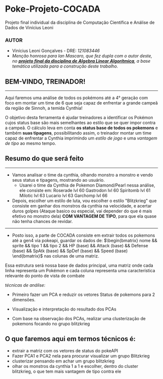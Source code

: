 # **Poke-Projeto-COCADA**
Projeto final individual da disciplina de Computação Científica e Análise de Dados de Vinícius Leoni


### **AUTOR**
- Vinícius Leoni Gonçalves - DRE: _*121083446*_
- _*Menção honrosa para Ian Mascaro, que fez dupla com o autor deste, no [__projeto final da disciplina de Algebra Linear Algorítmica__](___https://github.com/ViniciusLeoniGoncalves/Poke-Projeto-ALA___), a base temática utilizada para a construção deste trabalho.*_


## **BEM-VINDO, TREINADOR!**
***
Aqui faremos uma análise de todos os pokémons até a 4° geração com foco em montar um time de 6 que seja capaz de enfrentar a grande campeã da região de Sinnoh, a temida Cynthia!

O objetivo desta ferramenta é ajudar treinadores a identificar os Pokémon cujos status base são mais semelhantes ao estilo que se quer impor contra a campeã. O cálculo leva em conta ****os status base de todos os pokemons**** e também ****suas tipagens****, possibilitando assim, o treinador montar um time capaz de enfrentar a Cynthia imprimindo um  _*estilo de jogo*_ e uma _*vantagem de tipo*_ ao mesmo tempo.

## **Resumo do que será feito**
***
- Vamos analisar o time da cynthia, olhando monstro a monstro e vendo seus status e tipagens, mostrando ao usuário.
    - Usarei o time da Cynthia de Pokemon Diamond/Pearl nessa análise, ele consiste em:
        Roserade lvl 60
        Gastrodon lvl 60
        Spiritomb lvl 61
        Milotic lvl 63
        Lucario lvl 63
        Garchomp lvl 66
- Depois, escolher um estilo de luta, vou escolher o estilo "Blitzkrieg" que consiste em ganhar dos monstros da cynthia na velocidade, e acertar duros golpes (Ataque basico ou especial, vai depender do que é mais efetivo no monstro dela) ****COM VANTAGEM DE TIPO****, para que ela quase não tenha chances de revidar.
***
- Posto isso, a parte de COCADA consiste em extrair todos os pokemons até a gen4 via pokeapi, guardar os dados de: $\begin{bmatrix} nome && sprite && tipo 1 && tipo 2 && HP (base) && Attack (base) && Defense (base) && SpAtk (base) && SpDef (base) && Speed (base) \end{bmatrix}$ nas colunas de uma matriz.

Essa estrutura será nossa base de dados principal, uma matriz onde cada linha representa um Pokémon e cada coluna representa uma característica relevante do ponto de vista de combate

_*técnicas de análise:*_
- Primeiro fazer um PCA e reduzir os vetores Status de pokemons para 2 dimensões.

- Visualização e interpretação do resultado dos PCAs

- Com base na observação dos PCAs, realizar uma clusterização de pokemons focando no grupo blitzkrieg


## **O que faremos aqui em termos técnicos é:**

- extrair a matriz com os vetores de status do pokeAPI
- Fazer PCA1 e PCA2 nela para procurar visualizar um grupo Blitzkrieg
- clusterizar pensando em achar um grupo blitzkrieg
- olhar os monstros da cynthia 1 a 1 e escolher, dentro do cluster blitzkrieg, o que tem mais vantagem de tipo contra ele
